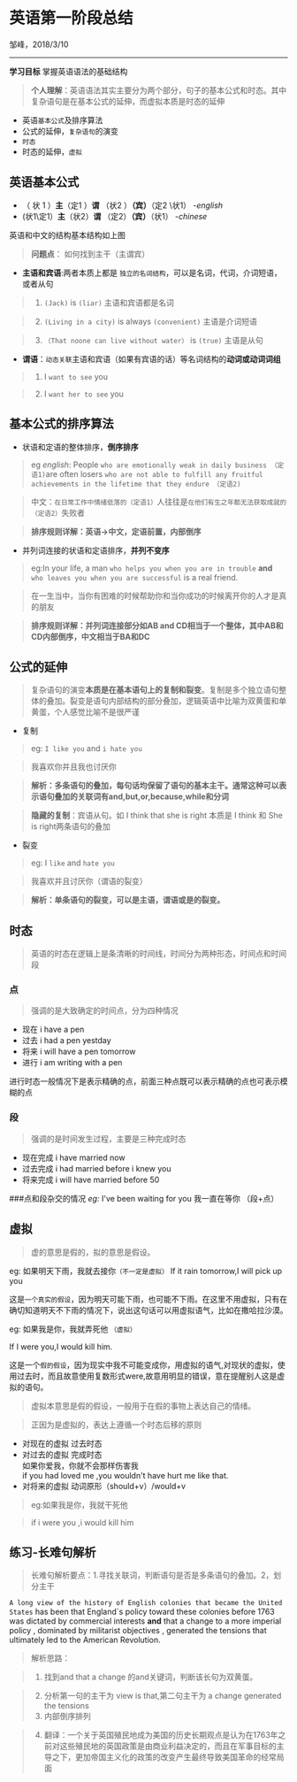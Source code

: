 # 英语第一阶段总结 

邹峰，2018/3/10

------

**学习目标** 掌握英语语法的基础结构

>**个人理解**：英语语法其实主要分为两个部分，句子的基本公式和时态。其中复杂语句是在基本公式的延伸，而虚拟本质是时态的延伸

- 英语`基本公式`及排序算法
- 公式的延伸，`复杂语句`的演变
- `时态`
- 时态的延伸，`虚拟`

## 英语基本公式

- （ 状  1  ）**主**（定1 ）**谓**  （状2 ）**（宾）**（定2 \状1）     -*english*
- (状1\定1）**主**（状2）**谓** （定2）**（宾）**（状1）       -*chinese*

英语和中文的结构基本结构如上图

> **问题点**： 如何找到主干（主谓宾）

- **主语和宾语**:两者本质上都是 `独立的名词结构`，可以是名词，代词，介词短语，或者从句
>1. `(Jack)` is `(liar)` 主语和宾语都是名词

> 2. `(Living in a city)` is always `(convenient)` 主语是介词短语

> 3. `（That noone can live without water）` is `(true)` 主语是从句
 
- **谓语**：`动态关联`主语和宾语（如果有宾语的话）等名词结构的**动词或动词词组**
> 1. I `want to see` you  

> 2. I `want her to see` you 
## 基本公式的排序算法
- 状语和定语的整体排序，**倒序排序**
> eg *english*: People `who are emotionally weak in daily business （定语1)`are often losers `who are not able to fulfill any fruitful achievements in the lifetime that they endure （定语2)`

> 中文：`在日常工作中情绪低落的（定语1）`人往往是`在他们有生之年都无法获取成就的（定语2）`失败者

>**排序规则详解：英语->中文，定语前置，内部倒序** 

- 并列词连接的状语和定语排序，**并列不变序**
>eg:In your life, a man `who helps you when you are in trouble` **and**` who leaves you when you are successful` is a real friend.

> 在一生当中，当你有困难的时候帮助你和当你成功的时候离开你的人才是真的朋友

> **排序规则详解：并列词连接部分如AB and CD相当于一个整体，其中AB和CD内部倒序，中文相当于BA和DC**

## 公式的延伸
>复杂语句的演变**本质是在基本语句上的复制和裂变**。复制是多个独立语句整体的叠加。裂变是语句内部结构的部分叠加，逻辑英语中比喻为双黄蛋和单黄蛋，个人感觉比喻不是很严谨

- 复制
> eg: `I like you` and `i hate you` 

> 我喜欢你并且我也讨厌你

> **解析：多条语句的叠加，每句话均保留了语句的基本主干。通常这种可以表示语句叠加的关联词有and,but,or,because,while和分词**

> **隐藏的复制**：宾语从句。如 I think that she is right 本质是 I think  和 She is right两条语句的叠加

- 裂变
> eg: I `like` and `hate you` 

> 我喜欢并且讨厌你（谓语的裂变）

> **解析：单条语句的裂变，可以是主语，谓语或是的裂变。**

## 时态
>英语的时态在逻辑上是条清晰的时间线，时间分为两种形态，时间点和时间段

### 点
>强调的是大致确定的时间点，分为四种情况

- 现在 i have a pen
- 过去 i had a pen yestday
- 将来 i will have a pen tomorrow
- 进行 i am writing with a pen

 进行时态一般情况下是表示精确的点，前面三种点既可以表示精确的点也可表示模糊的点
### 段
> 强调的是时间发生过程，主要是三种完成时态

- 现在完成 i have married now
- 过去完成 i had married before i knew you
- 将来完成 i will have married before 50

###点和段杂交的情况
*eg:* I've been waiting for you
我一直在等你 （段+点）
## 虚拟
> 虚的意思是假的，拟的意思是假设。

eg: 如果明天下雨，我就去接你`（不一定是虚拟）` If it rain tomorrow,I will pick up you 
 
这是`一个真实的假设`，因为明天可能下雨，也可能不下雨。在这里不用虚拟，只有在确切知道明天不下雨的情况下，说出这句话可以用虚拟语气，比如在撒哈拉沙漠。

eg: 如果我是你，我就弄死他 `（虚拟）` 

If I were you,I would kill him.

这是一个`假的假设`，因为现实中我不可能变成你，用虚拟的语气,对现状的虚拟，使用过去时，而且故意使用复数形式were,故意用明显的错误，意在提醒别人这是虚拟的语句。

> 虚拟本意思是假的假设，一般用于在假的事物上表达自己的情绪。

> 正因为是虚拟的，表达上遵循一个时态后移的原则
 
- 对现在的虚拟 过去时态
- 对过去的虚拟 完成时态   
	如果你爱我，你就不会那样伤害我  
	if you had loved me ,you wouldn't have hurt me like that.
- 对将来的虚拟 动词原形（should+v）/would+v
 
> eg:如果我是你，我就干死他

>if i were you ,i would kill him

## 练习-长难句解析
> 长难句解析要点：1.寻找关联词，判断语句是否是多条语句的叠加。2，划分主干

`A long view of the history of English colonies that became the United States` has been that England`s policy toward these colonies before 1763 was dictated by commercial interests **and** that a change to a more imperial policy , dominated by militarist objectives , generated the tensions that ultimately led to the American Revolution.
> 解析思路：

> 1. 找到and that a change 的and关键词，判断该长句为双黄蛋。

> 2. 分析第一句的主干为 view is that,第二句主干为 a change generated the tensions
> 3. 内部倒序排列

> 4. 翻译：一个关于英国殖民地成为美国的历史长期观点是认为在1763年之前对这些殖民地的英国政策是由商业利益决定的，而且在军事目标的主导之下，更加帝国主义化的政策的改变产生最终导致美国革命的经常局面

